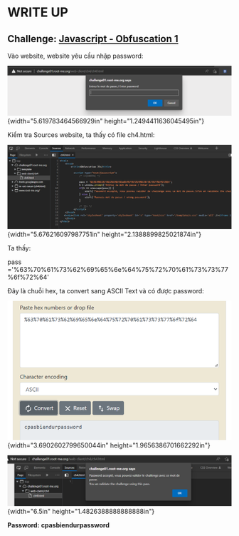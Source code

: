 # WRITE UP

## Challenge: [Javascript - Obfuscation 1](https://www.root-me.org/en/Challenges/Web-Client/Javascript-Obfuscation-1)

Vào website, website yêu cầu nhập password:

![Graphical user interface, text, application Description automatically generated](./media/image1.png){width="5.619783464566929in" height="1.2494411636045495in"}

Kiểm tra Sources website, ta thấy có file ch4.html:

![Text Description automatically generated](./media/image2.png){width="5.676216097987751in" height="2.1388899825021874in"}

Ta thấy:

pass =\'%63%70%61%73%62%69%65%6e%64%75%72%70%61%73%73%77%6f%72%64\'

Đây là chuỗi hex, ta convert sang ASCII Text và có được password:

![Graphical user interface, application Description automatically generated](./media/image3.png){width="3.6902602799650044in" height="1.9656386701662292in"}

![Text Description automatically generated](./media/image4.png){width="6.5in" height="1.4826388888888888in"}

**Password:** **cpasbiendurpassword**
